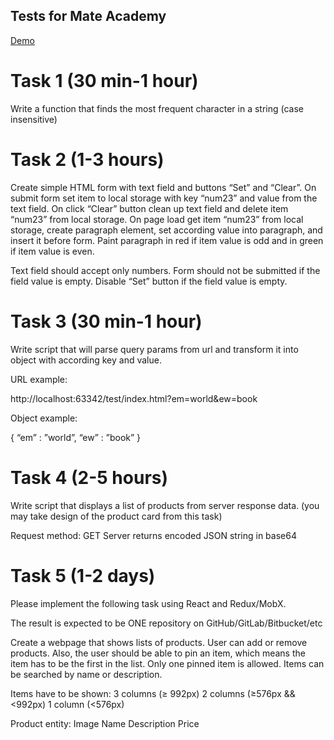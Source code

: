 ## Tests for Mate Academy

[Demo](https://yaroslavkolbaiev.github.io/my-test-app)

# Task 1 (30 min-1 hour)

Write a function that finds the most frequent character in a string (case insensitive)

# Task 2 (1-3 hours)

Create simple HTML form with text field and buttons “Set” and “Clear”. On submit form set item to local storage with key “num23” and value from the text field. On click “Clear” button clean up text field and delete item “num23” from local storage. On page load get item “num23” from local storage, create paragraph element, set according value into paragraph, and insert it before form. Paint paragraph in red if item value is odd and in green if item value is even.

Text field should accept only numbers.
Form should not be submitted if the field value is empty.
Disable “Set” button if the field value is empty.

# Task 3 (30 min-1 hour)

Write script that will parse query params from url and transform it into object with according key and value.

URL example:

http://localhost:63342/test/index.html?em=world&ew=book

Object example:

{
	“em” : ”world”,
“ew” : ”book”
}

# Task 4 (2-5 hours)

Write script that displays a list of products from server response data. (you may take design of the product card from this task)

Request method: GET
Server returns encoded JSON string in base64

# Task 5 (1-2 days)

Please implement the following task using React and Redux/MobX.

The result is expected to be ONE repository on GitHub/GitLab/Bitbucket/etc

Create a webpage that shows lists of products. User can add or remove products. Also, the user should be able to pin an item, which means the item has to be the first in the list. Only one pinned item is allowed. Items can be searched by name or description.

Items have to be shown:
3 columns (≥ 992px)
2 columns (≥576px && <992px)
1 column (<576px)

Product entity:
Image
Name
Description
Price
